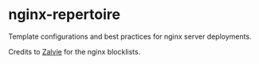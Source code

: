 # nginx-repertoire
Template configurations and best practices for nginx server deployments.

Credits to [Zalvie](https://github.com/Zalvie/nginx_block_files) for the nginx blocklists.
